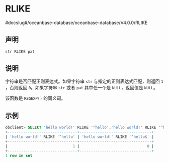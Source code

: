 RLIKE 
==========================
#docslug#/oceanbase-database/oceanbase-database/V4.0.0/RLIKE


声明 
-----------------------

```sql
str RLIKE pat
```



说明 
-----------------------

字符串是否匹配正则表达式。如果字符串 `str` 与指定的正则表达式匹配，则返回 `1` ，否则返回 `0`。如果字符串 `str` 或者 `pat` 其中任一个是 `NULL`，返回值是 `NULL`。

该函数是 `REGEXP()` 的同义词。

示例 
-----------------------

```sql
obclient> SELECT 'hello world!' RLIKE '^hello','hello world!' RLIKE '^hello$';
+-------------------------------+--------------------------------+
| 'hello world!' RLIKE '^hello' | 'hello world!' RLIKE '^hello$' |
+-------------------------------+--------------------------------+
|                             1 |                              0 |
+-------------------------------+--------------------------------+
1 row in set 
```


